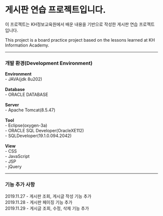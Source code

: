 # 게시판 연습 프로젝트입니다.

이 프로젝트는 KH정보교육원에서 배운 내용을 기반으로 작성한 게시판 연습 프로젝트입니다.

This project is a board practice project based on the lessons learned at KH Information Academy.

<hr>

<h3>개발 환경(Development Environment)</h3>
<strong>Environment</strong><br>
- JAVA(jdk 8u202)
<br>
<br>
<strong>Database</strong><br>
- ORACLE DATABASE
<br>
<br>
<strong>Server</strong><br>
- Apache Tomcat(8.5.47)
<br>
<br>
<strong>Tool</strong><br>
- Eclipse(oxygen-3a)<br>
- ORACLE SQL Developer(OracleXE112)<br>
- SQLDeveloper(19.1.0.094.2042)<br>
<br>
<strong>View</strong><br>
- CSS<br>
- JavaScript<br>
- JSP<br>
- jQuery<br>

<hr>

<h3>기능 추가 사항</h3>

2019.11.27 - 게시판 조회, 게시글 작성 기능 추가<br>
2019.11.28 - 게시판 페이징 기능 추가<br>
2019.11.29 - 게시글 조회, 수정, 삭제 기능 추가<br>

